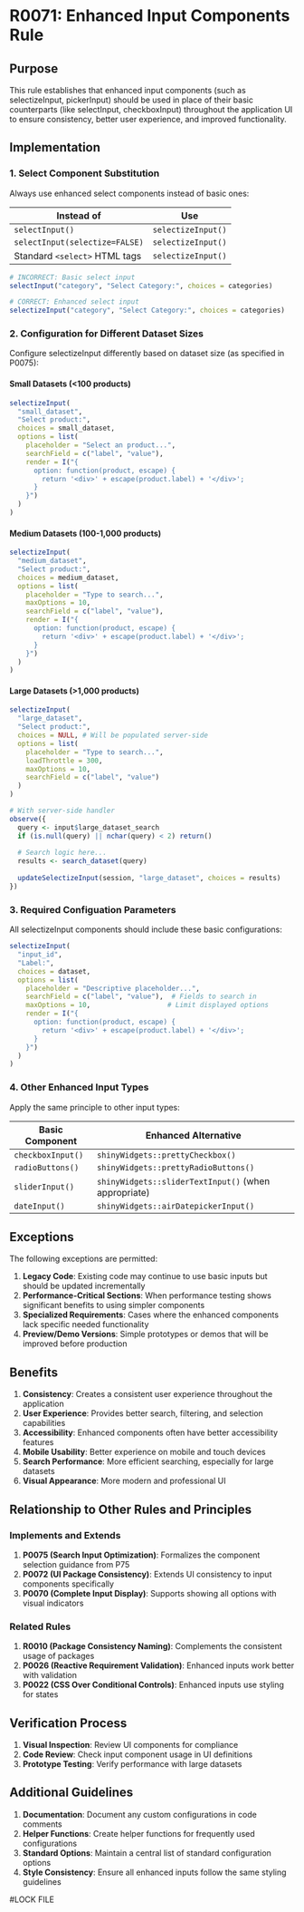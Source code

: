 # R0071: Enhanced Input Components Rule

## Purpose
This rule establishes that enhanced input components (such as selectizeInput, pickerInput) should be used in place of their basic counterparts (like selectInput, checkboxInput) throughout the application UI to ensure consistency, better user experience, and improved functionality.

## Implementation

### 1. Select Component Substitution

Always use enhanced select components instead of basic ones:

| Instead of | Use |
|------------|-----|
| `selectInput()` | `selectizeInput()` |
| `selectInput(selectize=FALSE)` | `selectizeInput()` |
| Standard `<select>` HTML tags | `selectizeInput()` |

```r
# INCORRECT: Basic select input
selectInput("category", "Select Category:", choices = categories)

# CORRECT: Enhanced select input
selectizeInput("category", "Select Category:", choices = categories)
```

### 2. Configuration for Different Dataset Sizes

Configure selectizeInput differently based on dataset size (as specified in P0075):

#### Small Datasets (<100 products)
```r
selectizeInput(
  "small_dataset",
  "Select product:",
  choices = small_dataset,
  options = list(
    placeholder = "Select an product...",
    searchField = c("label", "value"),
    render = I("{
      option: function(product, escape) {
        return '<div>' + escape(product.label) + '</div>';
      }
    }")
  )
)
```

#### Medium Datasets (100-1,000 products)
```r
selectizeInput(
  "medium_dataset",
  "Select product:",
  choices = medium_dataset,
  options = list(
    placeholder = "Type to search...",
    maxOptions = 10,
    searchField = c("label", "value"),
    render = I("{
      option: function(product, escape) {
        return '<div>' + escape(product.label) + '</div>';
      }
    }")
  )
)
```

#### Large Datasets (>1,000 products)
```r
selectizeInput(
  "large_dataset",
  "Select product:",
  choices = NULL, # Will be populated server-side
  options = list(
    placeholder = "Type to search...",
    loadThrottle = 300,
    maxOptions = 10,
    searchField = c("label", "value")
  )
)

# With server-side handler
observe({
  query <- input$large_dataset_search
  if (is.null(query) || nchar(query) < 2) return()
  
  # Search logic here...
  results <- search_dataset(query)
  
  updateSelectizeInput(session, "large_dataset", choices = results)
})
```

### 3. Required Configuation Parameters

All selectizeInput components should include these basic configurations:

```r
selectizeInput(
  "input_id",
  "Label:",
  choices = dataset,
  options = list(
    placeholder = "Descriptive placeholder...",
    searchField = c("label", "value"),  # Fields to search in
    maxOptions = 10,                   # Limit displayed options
    render = I("{
      option: function(product, escape) {
        return '<div>' + escape(product.label) + '</div>';
      }
    }")
  )
)
```

### 4. Other Enhanced Input Types

Apply the same principle to other input types:

| Basic Component | Enhanced Alternative |
|-----------------|----------------------|
| `checkboxInput()` | `shinyWidgets::prettyCheckbox()` |
| `radioButtons()` | `shinyWidgets::prettyRadioButtons()` |
| `sliderInput()` | `shinyWidgets::sliderTextInput()` (when appropriate) |
| `dateInput()` | `shinyWidgets::airDatepickerInput()` |

## Exceptions

The following exceptions are permitted:

1. **Legacy Code**: Existing code may continue to use basic inputs but should be updated incrementally
2. **Performance-Critical Sections**: When performance testing shows significant benefits to using simpler components
3. **Specialized Requirements**: Cases where the enhanced components lack specific needed functionality
4. **Preview/Demo Versions**: Simple prototypes or demos that will be improved before production

## Benefits

1. **Consistency**: Creates a consistent user experience throughout the application
2. **User Experience**: Provides better search, filtering, and selection capabilities
3. **Accessibility**: Enhanced components often have better accessibility features
4. **Mobile Usability**: Better experience on mobile and touch devices
5. **Search Performance**: More efficient searching, especially for large datasets
6. **Visual Appearance**: More modern and professional UI

## Relationship to Other Rules and Principles

### Implements and Extends

1. **P0075 (Search Input Optimization)**: Formalizes the component selection guidance from P75
2. **P0072 (UI Package Consistency)**: Extends UI consistency to input components specifically
3. **P0070 (Complete Input Display)**: Supports showing all options with visual indicators

### Related Rules

1. **R0010 (Package Consistency Naming)**: Complements the consistent usage of packages
2. **P0026 (Reactive Requirement Validation)**: Enhanced inputs work better with validation
3. **P0022 (CSS Over Conditional Controls)**: Enhanced inputs use styling for states

## Verification Process

1. **Visual Inspection**: Review UI components for compliance
2. **Code Review**: Check input component usage in UI definitions
3. **Prototype Testing**: Verify performance with large datasets

## Additional Guidelines

1. **Documentation**: Document any custom configurations in code comments
2. **Helper Functions**: Create helper functions for frequently used configurations
3. **Standard Options**: Maintain a central list of standard configuration options
4. **Style Consistency**: Ensure all enhanced inputs follow the same styling guidelines

#LOCK FILE
